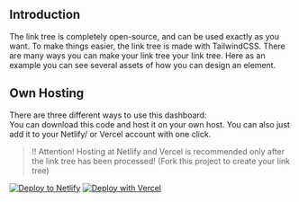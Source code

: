 <img src="https://cdn.discordapp.com/attachments/473791464665776143/875367182018687046/banner.png" alt="" />

## Introduction

The link tree is completely open-source, and can be used exactly as you want. To make things easier, the link tree is made with TailwindCSS.
There are many ways you can make your link tree your link tree. Here as an example you can see several assets of how you can design an element.


## Own Hosting

There are three different ways to use this dashboard:<br>
You can download this code and host it on your own host. You can also just add it to your Netlify/ or Vercel account with one click.

> ‼ Attention! Hosting at Netlify and Vercel is recommended only after the link tree has been processed! (Fork this project to create your link tree)

[![Deploy to Netlify](https://www.netlify.com/img/deploy/button.svg)](https://app.netlify.com/start/deploy?repository=https://github.com/flaced/simple-html-linktree)
[![Deploy with Vercel](https://vercel.com/button)](https://vercel.com/new/clone?repository-url=https://github.com/flaced/simple-html-linktree)
